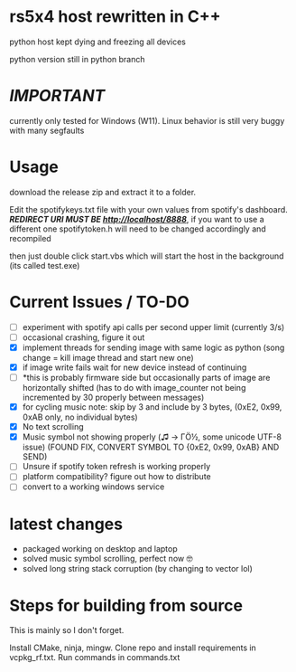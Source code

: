 # rs5x4 host rewritten in C++

python host kept dying and freezing all devices

python version still in python branch

# *IMPORTANT*

currently only tested for Windows (W11). Linux behavior is still very buggy with many segfaults

# Usage
download the release zip and extract it to a folder. 

Edit the spotifykeys.txt file with your own values from spotify's dashboard. ***REDIRECT URI MUST BE [http://localhost/8888](http://localhost:8888/callback)***, if you want to use a different one spotifytoken.h will need to be changed accordingly and recompiled

then just double click start.vbs which will start the host in the background (its called test.exe)

# Current Issues / TO-DO
- [ ] experiment with spotify api calls per second upper limit (currently 3/s)
- [ ] occasional crashing, figure it out
- [x] implement threads for sending image with same logic as python (song change = kill image thread and start new one)
- [x] if image write fails wait for new device instead of continuing
- [ ] *this is probably firmware side but occasionally parts of image are horizontally shifted (has to do with image_counter not being incremented by 30 properly between messages)
- [x] for cycling music note: skip by 3 and include by 3 bytes, (0xE2, 0x99, 0xAB only, no individual bytes)
- [x] No text scrolling
- [x] Music symbol not showing properly (♫ → ΓÖ½, some unicode UTF-8 issue) (FOUND FIX, CONVERT SYMBOL TO {0xE2, 0x99, 0xAB} AND SEND)
- [ ] Unsure if spotify token refresh is working properly
- [ ] platform compatibility? figure out how to distribute
- [ ] convert to a working windows service

# latest changes
- packaged working on desktop and laptop
- solved music symbol scrolling, perfect now 🤓
- solved long string stack corruption (by changing to vector lol)


# Steps for building from source

This is mainly so I don't forget. 

Install CMake, ninja, mingw. Clone repo and install requirements in vcpkg_rf.txt. Run commands in commands.txt
